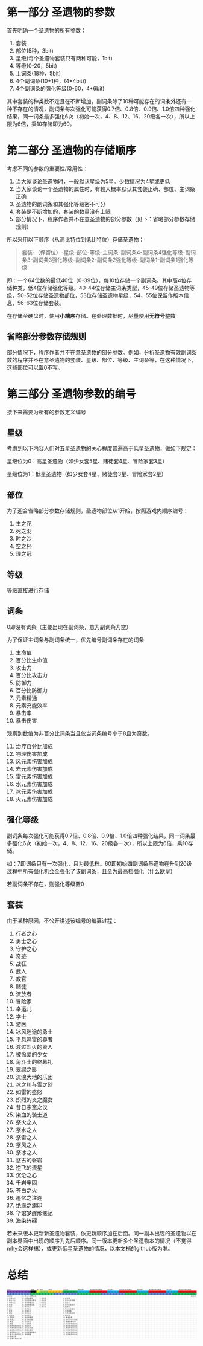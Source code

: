 # 第一部分 圣遗物的参数

首先明确一个圣遗物的所有参数：

1. 套装
2. 部位(5种，3bit)
3. 星级(每个圣遗物套装只有两种可能，1bit)
4. 等级(0-20，5bit)
5. 主词条(18种，5bit)
6. 4个副词条(10+1种，(4*4bit))
7. 4个副词条的强化等级(0-60，4*6bit)

其中套装的种类数不定且在不断增加，副词条除了10种可能存在的词条外还有一种不存在的情况，副词条每次强化可能获得0.7倍、0.8倍、0.9倍、1.0倍四种强化结果，同一词条最多强化6次（初始一次，4、8、12、16、20级各一次），所以上限为6倍，乘10存储即为60。

# 第二部分 圣遗物的存储顺序

考虑不同的参数的重要性/常用性：

1. 当大家谈论圣遗物时，一般默认星级为5星。少数情况为4星或更低
2. 当大家谈论一个圣遗物的属性时，有较大概率默认其套装正确、部位、主词条正确
3. 圣遗物的副词条和其强化等级密不可分
4. 套装是不断增加的，套装的数量没有上限
5. 部分情况下，程序作者并不在意圣遗物的部分参数（见下：省略部分参数存储规则）

所以采用以下顺序（从高比特位到低比特位）存储圣遗物：

>  套装-（保留位）-星级-部位-等级-主词条-副词条4-副词条4强化等级-副词条3-副词条3强化等级-副词条2-副词条2强化等级-副词条1-副词条1强化等级

即：一个64位数的最低40位（0-39位），每10位存储一个副词条。其中高4位存储种类，低4位存储强化等级。40-44位存储主词条类型，45-49位存储圣遗物等级，50-52位存储圣遗物部位，53位存储圣遗物星级，54、55位保留作版本信息，56-63位存储套装。

在存储至硬盘时，使用**小端序**存储。在处理数据时，尽量使用**无符号**整数

## 省略部分参数存储规则

部分情况下，程序作者并不在意圣遗物的部分参数。例如，分析圣遗物有效副词条数的程序并不在意圣遗物的套装、星级、部位、等级、主词条等，在这种情况下，这些部位可以置0不写。

# 第三部分 圣遗物参数的编号

接下来需要为所有的参数定义编号

## 星级

考虑到以下内容人们对五星圣遗物的关心程度普遍高于低星圣遗物，做如下规定：

星级位为0：高星圣遗物（如少女套5星、赌徒套4星、冒险家套3星）

星级位为1：低星圣遗物（如少女套4星、赌徒套3星、冒险家套2星）

## 部位

为了迎合省略部分参数存储规则，圣遗物部位从1开始，按照游戏内顺序编号：

1. 生之花
2. 死之羽
3. 时之沙
4. 空之杯
5. 理之冠

## 等级

等级直接进行存储

## 词条

0即没有词条（主要出现在副词条，意为副词条为空）

为了保证主词条与副词条统一，优先编号副词条存在的词条

1. 生命值
2. 百分比生命值
3. 攻击力
4. 百分比攻击力
5. 防御力
6. 百分比防御力
7. 元素精通
8. 元素充能效率
9. 暴击率
10. 暴击伤害

观察到数值为非百分比词条当且仅当词条编号小于8且为奇数。

11. 治疗百分比加成
12. 物理伤害加成
13. 风元素伤害加成
14. 岩元素伤害加成
15. 雷元素伤害加成
16. 水元素伤害加成
17. 冰元素伤害加成
18. 火元素伤害加成

## 强化等级

副词条每次强化可能获得0.7倍、0.8倍、0.9倍、1.0倍四种强化结果，同一词条最多强化6次（初始一次，4、8、12、16、20级各一次），所以上限为6倍，乘10存储。

如：7即词条只有一次强化，且为最低档。60即初始四副词条圣遗物在升到20级过程中所有强化机会全强化了该副词条，且全为最高档强化（什么欧皇）

若副词条不存在，则强化等级置0

## 套装

由于某种原因，不公开讲述该编号的编纂过程：

1. 行者之心
2. 勇士之心
3. 守护之心
4. 奇迹
5. 战狂
6. 武人
7. 教官
8. 赌徒
9. 流放者
10. 冒险家
11. 幸运儿
12. 学士
13. 游医
14. 冰风迷途的勇士
15. 平息鸣雷的尊者
16. 渡过烈火的贤人
17. 被怜爱的少女
18. 角斗士的终幕礼
19. 翠绿之影
20. 流浪大地的乐团
21. 冰之川与雪之砂
22. 如雷的盛怒
23. 炽烈的炎之魔女
24. 昔日宗室之仪
25. 染血的骑士道
26. 祭火之人
27. 祭水之人
28. 祭雷之人
29. 祭风之人
30. 祭冰之人
31. 悠古的磐岩
32. 逆飞的流星
33. 沉沦之心
34. 千岩牢固
35. 苍白之火
36. 追忆之注连
37. 绝缘之旗印
38. 华馆梦醒形骸记
39. 海染砗磲

若未来版本更新新圣遗物套装，依更新顺序加在后面。同一副本出现的圣遗物以在副本界面中出现的顺序为先后顺序。同一版本更新多个圣遗物本的情况（不觉得mhy会这样搞），或更新低星圣遗物的情况，以本文档的github版为准。

# 总结

![总结图](README.assets/总结图.png)
